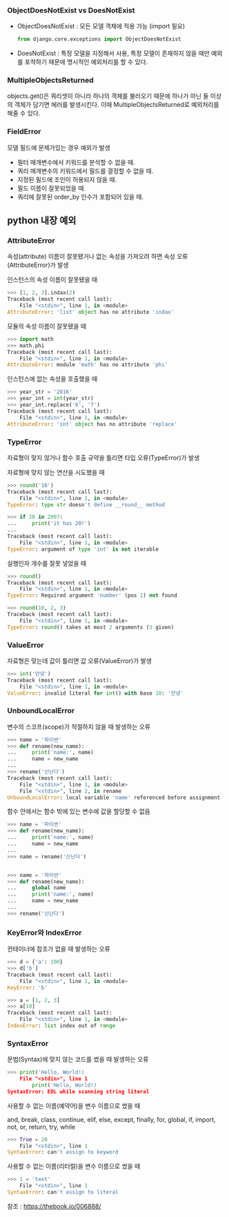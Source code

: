 ### ObjectDoesNotExist vs DoesNotExist 

- ObjectDoesNotExist : 모든 모델 객체에 적용 가능 (import 필요)

  ```python
  from django.core.exceptions import ObjectDoesNotExist
  ```

- DoesNotExist : 특정 모델을 지정해서 사용, 특정 모델이 존재하지 않을 때만 예외를 포착하기 때문에 명시적인 예외처리를 할 수 있다.

###  MultipleObjectsReturned

objects.get()은 쿼리셋이 아니라 하나의 객체를 불러오기 때문에  하나가 아닌 둘 이상의 객체가 담기면 에러를 발생시킨다. 이때 MultipleObjectsReturned로 예외처리를 해줄 수 있다.  

### FieldError

모델 필드에 문제가있는 경우 예외가 발생

- 필터 매개변수에서 키워드를 분석할 수 없을 때.
- 쿼리 매개변수의 키워드에서 필드를 결정할 수 없을 때.
- 지정된 필드에 조인이 허용되지 않을 때.
- 필드 이름이 잘못되었을 때.
- 쿼리에 잘못된 order_by 인수가 포함되어 있을 때.



## python 내장 예외

### **AttributeError**

속성(attribute) 이름이 잘못됐거나 없는 속성을 가져오려 하면 속성 오류(AttributeError)가 발생

인스턴스의 속성 이름이 잘못됐을 때

```python
>>> [1, 2, 3].indax(2)
Traceback (most recent call last):
    File "<stdin>", line 1, in <module>
AttributeError: 'list' object has no attribute 'indax'
```

모듈의 속성 이름이 잘못됐을 때

```python
>>> import math
>>> math.phi
Traceback (most recent call last):
    File "<stdin>", line 1, in <module>
AttributeError: module 'math' has no attribute 'phi'
```

인스턴스에 없는 속성을 호출했을 때

```python
>>> year_str = '2016'
>>> year_int = int(year_str)
>>> year_int.replace('6', '7')
Traceback (most recent call last):
    File "<stdin>", line 1, in <module>
AttributeError: 'int' object has no attribute 'replace'
```

### TypeError

자료형이 맞지 않거나 함수 호출 규약을 틀리면 타입 오류(TypeError)가 발생

자료형에 맞지 않는 연산을 시도했을 때

```python
>>> round('10')
Traceback (most recent call last):
    File "<stdin>", line 1, in <module>
TypeError: type str doesn't define __round__ method
```

```python
>>> if 20 in 2007:
...     print('it has 20!')
...
Traceback (most recent call last):
    File "<stdin>", line 1, in <module>
TypeError: argument of type 'int' is not iterable
```

실행인자 개수를 잘못 넣었을 때

```python
>>> round()
Traceback (most recent call last):
    File "<stdin>", line 1, in <module>
TypeError: Required argument 'number' (pos 1) not found
```

```python
>>> round(10, 2, 3)
Traceback (most recent call last):
    File "<stdin>", line 1, in <module>
TypeError: round() takes at most 2 arguments (3 given)
```

### ValueError

자료형은 맞는데 값이 틀리면 값 오류(ValueError)가 발생

```python
>>> int('안녕')
Traceback (most recent call last):
    File "<stdin>", line 1, in <module>
ValueError: invalid literal for int() with base 10: '안녕'
```

### UnboundLocalError

변수의 스코프(scope)가 적절하지 않을 때 발생하는 오류

```python
>>> name = '파이썬'
>>> def rename(new_name):
...     print('name:', name)
...     name = new_name
...
>>> rename('신난다')
Traceback (most recent call last):
    File "<stdin>", line 1, in <module>
    File "<stdin>", line 2, in rename
UnboundLocalError: local variable 'name' referenced before assignment
```

함수 안에서는 함수 밖에 있는 변수에 값을 할당할 수 없음

```python
>>> name = '파이썬'
>>> def rename(new_name):
...     print('name:', name)
...     name = new_name
...
>>> name = rename('신난다')


>>> name = '파이썬'
>>> def rename(new_name):
...     global name
...     print('name:', name)
...     name = new_name
...
>>> rename('신난다')
```

### KeyError와 IndexError

컨테이너에 참조가 없을 때 발생하는 오류

```python
>>> d = {'a': 100}
>>> d['b']
Traceback (most recent call last):
    File "<stdin>", line 1, in <module>
KeyError: 'b'
```

```python
>>> a = [1, 2, 3]
>>> a[10]
Traceback (most recent call last):
    File "<stdin>", line 1, in <module>
IndexError: list index out of range
```

### SyntaxError

문법(Syntax)에 맞지 않는 코드를 썼을 때 발생하는 오류

```python
>>> print('Hello, World!)
    File "<stdin>", line 1
        print('Hello, World!)                        
SyntaxError: EOL while scanning string literal
```

사용할 수 없는 이름(예약어)을 변수 이름으로 썼을 때 

and, break, class, continue, elif, else, except, finally, for, global, if, import, not, or, return, try, while

```python
>>> True = 20
    File "<stdin>", line 1
SyntaxError: can't assign to keyword
```

사용할 수 없는 이름(리터럴)을 변수 이름으로 썼을 때 

```python
>>> 1 = 'text'
    File "<stdin>", line 1
SyntaxError: can't assign to literal
```



참조 : https://thebook.io/006888/